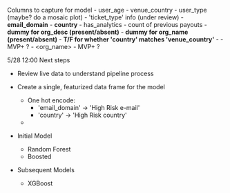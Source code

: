 Columns to capture for model
    - user_age
    - venue_country
    - user_type (maybe? do a mosaic plot)
    - 'ticket_type' info (under review)
    - **email_domain**
    - **country**
    - has_analytics
    - count of previous payouts
    - **dummy for org_desc (present/absent)**
    - **dummy for org_name (present/absent)**
    - **T/F for whether 'country' matches 'venue_country'**
    - <name> - MVP+ ?
    - <org_name> - MVP+ ?

5/28 12:00 Next steps
- Review live data to understand pipeline process
- Create a single, featurized data frame for the model
    - One hot encode:
        - 'email_domain' -> 'High Risk e-mail'
        - 'country' -> 'High Risk country'
    - 

- Initial Model
    - Random Forest
    - Boosted
- Subsequent Models
    - XGBoost